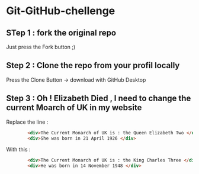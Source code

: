 # Git-GitHub-chellenge

## STep 1 : fork the original repo 

Just press the Fork button ;) 

## Step 2 : Clone the repo from your profil locally 

Press the Clone Button -> download with GitHub Desktop 

## Step 3 : Oh ! Elizabeth Died , I need to change the current Moarch of UK in my website 

Replace the line : 
```html
        <div>The Current Monarch of UK is : the Queen Elizabeth Two </div>
        <div>She was born in 21 April 1926 </div>
```

With this : 
```html
        <div>The Current Monarch of UK is : the King Charles Three </div>
        <div>He was born in 14 November 1948 </div>
```
